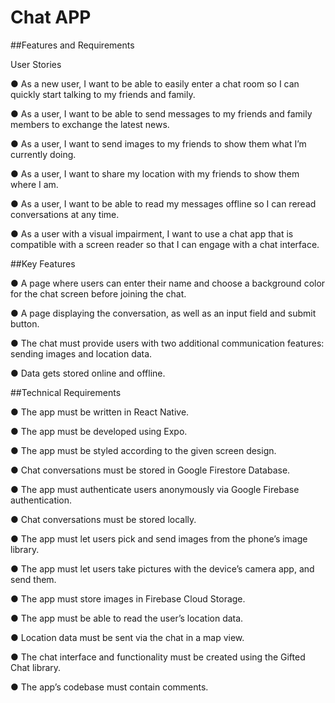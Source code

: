 # Chat APP

##Features and Requirements

User Stories

● As a new user, I want to be able to easily enter a chat room so I can quickly start talking to my
friends and family.

● As a user, I want to be able to send messages to my friends and family members to exchange
the latest news.

● As a user, I want to send images to my friends to show them what I’m currently doing.

● As a user, I want to share my location with my friends to show them where I am.

● As a user, I want to be able to read my messages offline so I can reread conversations at any
time.

● As a user with a visual impairment, I want to use a chat app that is compatible with a screen
reader so that I can engage with a chat interface.


##Key Features

● A page where users can enter their name and choose a background color for the chat screen
before joining the chat.

● A page displaying the conversation, as well as an input field and submit button.

● The chat must provide users with two additional communication features: sending images
and location data.

● Data gets stored online and offline.


##Technical Requirements

● The app must be written in React Native.

● The app must be developed using Expo.

● The app must be styled according to the given screen design.

● Chat conversations must be stored in Google Firestore Database.

● The app must authenticate users anonymously via Google Firebase authentication.

● Chat conversations must be stored locally.

● The app must let users pick and send images from the phone’s image library.

● The app must let users take pictures with the device’s camera app, and send them.

● The app must store images in Firebase Cloud Storage.

● The app must be able to read the user’s location data.

● Location data must be sent via the chat in a map view.

● The chat interface and functionality must be created using the Gifted Chat library.

● The app’s codebase must contain comments.
